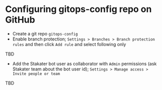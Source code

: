 # Configuring gitops-config repo on GitHub

- Create a git repo `gitops-config`
- Enable branch protection; `Settings > Branches > Branch protection rules` and then click `Add rule` and select following only

TBD

- Add the Stakater bot user as collaborator with `Admin` permissions (ask Stakater team about the bot user id); `Settings > Manage access > Invite people or team`

TBD
